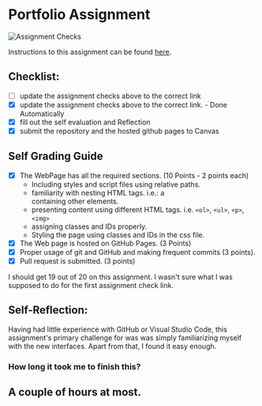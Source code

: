 Portfolio Assignment
==========================================
![Assignment Checks](✔️)

Instructions to this assignment can be found [here](https://it3049c.github.io/coursework/assignments/online-portfolio/).
## Checklist:
- [ ] update the assignment checks above to the correct link
- [x] update the assignment checks above to the correct link. - Done Automatically
- [x] fill out the self evaluation and Reflection
- [x] submit the repository and the hosted github pages to Canvas

## Self Grading Guide
<!--- put an x in each of the completed sections below .. e.g. [x] Task 1 --->

- [x] The WebPage has all the required sections. (10 Points - 2 points each)
  - Including styles and script files using relative paths.
  - familiarity with nesting HTML tags. i.e.: a <div> containing other elements.
  - presenting content using different HTML tags. i.e. `<ol>`, `<ul>`, `<p>`, `<img>`
  - assigning classes and IDs properly.
  - Styling the page using classes and IDs in the css file.
- [x] The Web page is hosted on GitHub Pages. (3 Points)
- [x] Proper usage of git and GitHub and making frequent commits (3 points).
- [x] Pull request is submitted. (3 points)

<!--- Update the following line with your grade --->
I should get 19 out of 20 on this assignment. I wasn't sure what I was supposed to do for the first assignment check link.

## Self-Reflection:
Having had little experience with GitHub or Visual Studio Code, this assignment's primary challenge for was was simply
familiarizing myself with the new interfaces. Apart from that, I found it easy enough.

### How long it took me to finish this?
A couple of hours at most.
-----------------------
